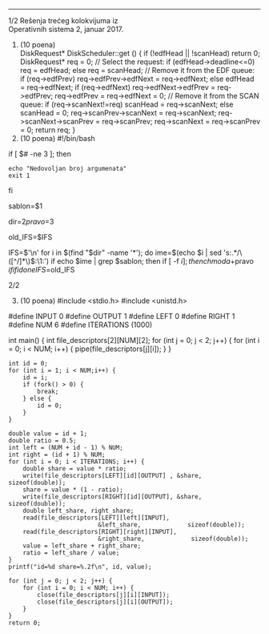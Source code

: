 --------------------------------------------------------------------------------


1/2 
Rešenja trećeg kolokvijuma iz  
Operativnih sistema 2, januar 2017. 
1. (10 poena)  
DiskRequest* DiskScheduler::get () { 
  if (!edfHead || !scanHead) return 0; 
  DiskRequest* req = 0; 
  // Select the request: 
  if (edfHead->deadline<=0) 
    req = edfHead; 
  else 
    req = scanHead; 
  // Remove it from the EDF queue: 
  if (req->edfPrev) req->edfPrev->edfNext = req->edfNext; 
  else edfHead = req->edfNext; 
  if (req->edfNext) req->edfNext->edfPrev = req->edfPrev; 
  req->edfPrev = req->edfNext = 0; 
  // Remove it from the SCAN queue: 
  if (req->scanNext!=req) 
    scanHead = req->scanNext; 
  else 
    scanHead = 0; 
  req->scanPrev->scanNext = req->scanNext; 
  req->scanNext->scanPrev = req->scanPrev; 
  req->scanNext = req->scanPrev = 0; 
  return req; 
} 
2. (10 poena) 
#!/bin/bash 
 
if [ $# -ne 3 ]; then
 
    echo "Nedovoljan broj argumenata" 
    exit 1 
fi 
 
sablon=$1
 
dir=$2 
pravo=$3 
 
old_IFS=$IFS
 
IFS=$'\n' 
for i in $(find "$dir" -name '*'); do 
    ime=$(echo $i | sed 's:.*/\([^/]*\)$:\1:') 
    if echo $ime | grep $sablon; then 
      if [ -f $i ]; then 
          chmod a+$pravo $i 
      fi 
    fi 
done 
IFS=$old_IFS 
 

2/2 
 
3. (10 poena) 
                                #include                <stdio.h> 
#include <unistd.h> 
 
#define INPUT 0 
#define OUTPUT 1 
#define LEFT 0 
#define RIGHT 1 
#define NUM 6 
#define ITERATIONS (1000) 
 
int main() { 
    int file_descriptors[2][NUM][2]; 
    for (int j = 0; j < 2; j++) { 
        for (int i = 0; i < NUM; i++) { 
            pipe(file_descriptors[j][i]); 
        } 
    } 
 
    int id = 0; 
    for (int i = 1; i < NUM;i++) { 
        id = i; 
        if (fork() > 0) { 
            break; 
        } else { 
            id = 0; 
        } 
    } 
 
    double value = id + 1; 
    double ratio = 0.5; 
    int left = (NUM + id - 1) % NUM; 
    int right = (id + 1) % NUM; 
    for (int i = 0; i < ITERATIONS; i++) { 
        double share = value * ratio; 
        write(file_descriptors[LEFT][id][OUTPUT] , &share, sizeof(double)); 
        share = value * (1 - ratio); 
        write(file_descriptors[RIGHT][id][OUTPUT], &share, sizeof(double)); 
        double left_share, right_share; 
        read(file_descriptors[LEFT][left][INPUT],  
                             &left_share,             sizeof(double)); 
        read(file_descriptors[RIGHT][right][INPUT],  
                             &right_share,             sizeof(double)); 
        value = left_share + right_share; 
        ratio = left_share / value; 
    } 
    printf("id=%d share=%.2f\n", id, value); 
 
    for (int j = 0; j < 2; j++) { 
        for (int i = 0; i < NUM; i++) { 
            close(file_descriptors[j][i][INPUT]); 
            close(file_descriptors[j][i][OUTPUT]); 
        } 
    } 
    return 0; 